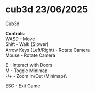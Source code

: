 # cub3d 23/06/2025
Cub3d

**Controls**:\
WASD - Move\
Shift - Walk (Slower)\
Arrow Keys (Left/Right) - Rotate Camera\
Mouse - Rotate Camera

E - Interact with Doors\
M - Toggle Minimap\
-/+ - Zoom In/Out (Minimap)\

ESC - Exit Game
